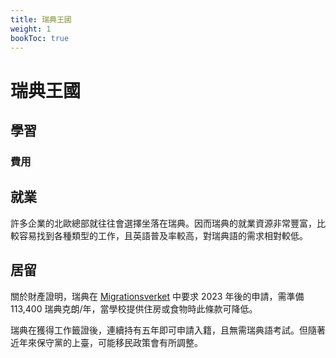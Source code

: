 ```yaml
---
title: 瑞典王國
weight: 1
bookToc: true
---
```


# 瑞典王國

## 學習


### 費用



## 就業

許多企業的北歐總部就往往會選擇坐落在瑞典。因而瑞典的就業資源非常豐富，比較容易找到各種類型的工作，且英語普及率較高，對瑞典語的需求相對較低。

## 居留

關於財產證明，瑞典在 [Migrationsverket](https://www.migrationsverket.se/English/Private-individuals/Studying-and-researching-in-Sweden/Higher-education/Residence-permit-for-higher-education.html) 中要求 2023 年後的申請，需準備 113,400 瑞典克朗/年，當學校提供住房或食物時此條款可降低。

瑞典在獲得工作籤證後，連續持有五年即可申請入籍，且無需瑞典語考試。但隨著近年來保守黨的上臺，可能移民政策會有所調整。